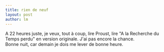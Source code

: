 ```yaml
---
title: rien de neuf 
layout: post
author: lm
---
```

<p>    A 22 heures juste, je veux, tout à coup, lire Proust, lire "A la Recherche du Temps perdu" en version originale. J'ai pas encore la chance.<br />
    Bonne nuit, car demain je dois me lever de bonne heure.</p>
